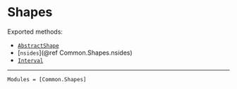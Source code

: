 # Shapes

Exported methods:
  * [`AbstractShape`](@ref)
  * [`nsides`](@ref Common.Shapes.nsides)
  * [`Interval`](@ref)

---

```@autodocs
Modules = [Common.Shapes]
```
